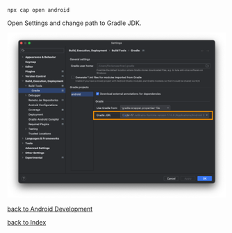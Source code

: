 ```console
npx cap open android
```

Open Settings and change path to Gradle JDK.

![gradle_jdk.png](assets/gradle_jdk.png?t=1697638600344)

[back to Android Development](../docs/02_android.md)

[back to Index](../README.md)
